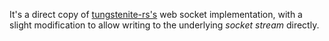 It's a direct copy of [tungstenite-rs's](https://github.com/snapview/tungstenite-rs) web socket implementation, with a slight modification to allow writing to the underlying *socket stream* directly.